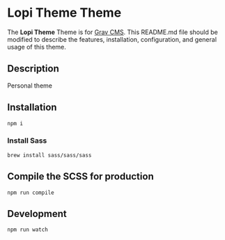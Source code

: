 # Lopi Theme Theme

The **Lopi Theme** Theme is for [Grav CMS](http://github.com/getgrav/grav).  This README.md file should be modified to describe the features, installation, configuration, and general usage of this theme.

## Description

Personal theme

## Installation

```
npm i
```

### Install Sass

```
brew install sass/sass/sass
```

## Compile the SCSS for production

`npm run compile`

## Development

`npm run watch`
